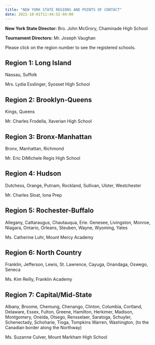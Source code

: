 ```yaml
---
title: "NEW YORK STATE REGIONS AND POINTS OF CONTACT"
date: 2022-10-01T11:44:52-04:00
---
```


**New York State Director:** Bro. John McGrory, Chaminade High School 

**Tournament Directors:**  Mr. Joseph Vaughan



Please click on the region number to see the registered schools.



## Region 1:	Long Island

Nassau, Suffolk	

Mrs. Lydia Esslinger, Syosset High School

## Region 2:	Brooklyn-Queens
Kings, Queens

Mr. Charles Frodella, Xaverian High School

## Region 3:	Bronx-Manhattan	
Bronx, Manhattan, Richmond	

Mr. Eric DiMichele Regis High School
## Region 4:	Hudson

Dutchess, Orange, Putnam, Rockland, Sullivan, Ulster, Westchester	

Mr. Charles Sloat, Iona Prep

## Region 5:	Rochester-Buffalo	

Allegany, Cattaraugus, Chautauqua, Erie. Genesee, Livingston, Monroe, Niagara, Ontario, Orleans, Steuben, Wayne, Wyoming, Yates	

Ms. Catherine Luhr, Mount Mercy Academy

## Region 6:	North Country
Franklin, Jefferson, Lewis, St. Lawrence, Cayuga, Onandaga, Oswego, Seneca	

Ms. Kim Reilly, Franklin Academy
## Region 7:	Capital/Mid-State

 Albany, Broome, Chemung, Chenango, Clinton, Columbia, Cortland, Delaware, Essex, Fulton, Greene, Hamilton, Herkimer, Madison, Montgomery, Oneida, Otsego, Rensselaer, Saratoga, Schuyler, Schenectady, Schoharie, Tioga, Tompkins Warren, Washington, (to the Canadian border along the Northway)	
 
 Ms. Suzanne Culver, Mount Markham High School

